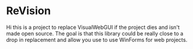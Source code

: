 # ReVision

Hi this is a project to replace VisualWebGUI if the project dies and isn't made open source. The goal is that this library could be really close to a drop in replacement and allow you use to use WinForms for web projects.

